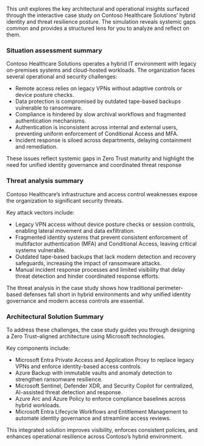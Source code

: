 
This unit explores the key architectural and operational insights surfaced through the interactive case study on Contoso Healthcare Solutions’ hybrid identity and threat resilience posture. The simulation reveals systemic gaps common and provides a structured lens for you to analyze and reflect on them.

### Situation assessment summary

Contoso Healthcare Solutions operates a hybrid IT environment with legacy on-premises systems and cloud-hosted workloads. The organization faces several operational and security challenges:

- Remote access relies on legacy VPNs without adaptive controls or device posture checks.
- Data protection is compromised by outdated tape-based backups vulnerable to ransomware.
- Compliance is hindered by slow archival workflows and fragmented authentication mechanisms.
- Authentication is inconsistent across internal and external users, preventing uniform enforcement of Conditional Access and MFA.
- Incident response is siloed across departments, delaying containment and remediation.

These issues reflect systemic gaps in Zero Trust maturity and highlight the need for unified identity governance and coordinated threat response

### Threat analysis summary

Contoso Healthcare’s infrastructure and access control weaknesses expose the organization to significant security threats.

Key attack vectors include:

- Legacy VPN access without device posture checks or session controls, enabling lateral movement and data exfiltration.
- Fragmented identity systems that prevent consistent enforcement of multifactor authentication (MFA) and Conditional Access, leaving critical systems vulnerable.
- Outdated tape-based backups that lack modern detection and recovery safeguards, increasing the impact of ransomware attacks.
- Manual incident response processes and limited visibility that delay threat detection and hinder coordinated response efforts.

The threat analysis in the case study shows how traditional perimeter-based defenses fall short in hybrid environments and why unified identity governance and modern access controls are essential.

### Architectural Solution Summary

To address these challenges, the case study guides you through designing a Zero Trust–aligned architecture using Microsoft technologies.

Key components include:

- Microsoft Entra Private Access and Application Proxy to replace legacy VPNs and enforce identity-based access controls.
- Azure Backup with immutable vaults and anomaly detection to strengthen ransomware resilience.
- Microsoft Sentinel, Defender XDR, and Security Copilot for centralized, AI-assisted threat detection and response.
- Azure Arc and Azure Policy to enforce compliance baselines across hybrid workloads.
- Microsoft Entra Lifecycle Workflows and Entitlement Management to automate identity governance and streamline access reviews.

This integrated solution improves visibility, enforces consistent policies, and enhances operational resilience across Contoso’s hybrid environment.

